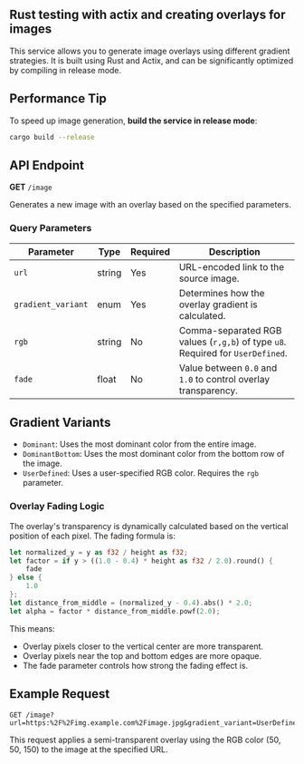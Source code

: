 ## Rust testing with actix and creating overlays for images

This service allows you to generate image overlays using different gradient strategies. It is built using Rust and Actix, and can be significantly optimized by compiling in release mode.

## Performance Tip

To speed up image generation, **build the service in release mode**:

```bash
cargo build --release
```

## API Endpoint

**GET** `/image`

Generates a new image with an overlay based on the specified parameters.

### Query Parameters

| Parameter          | Type   | Required | Description                                                                    |
| ------------------ | ------ | -------- | ------------------------------------------------------------------------------ |
| `url`              | string | Yes      | URL-encoded link to the source image.                                          |
| `gradient_variant` | enum   | Yes      | Determines how the overlay gradient is calculated.                             |
| `rgb`              | string | No       | Comma-separated RGB values (`r,g,b`) of type `u8`. Required for `UserDefined`. |
| `fade`             | float  | No       | Value between `0.0` and `1.0` to control overlay transparency.                 |

## Gradient Variants

- `Dominant`: Uses the most dominant color from the entire image.
- `DominantBottom`: Uses the most dominant color from the bottom row of the image.
- `UserDefined`: Uses a user-specified RGB color. Requires the `rgb` parameter.

### Overlay Fading Logic

The overlay's transparency is dynamically calculated based on the vertical position of each pixel. The fading formula is:

```rust
let normalized_y = y as f32 / height as f32;
let factor = if y > ((1.0 - 0.4) * height as f32 / 2.0).round() {
    fade
} else {
    1.0
};
let distance_from_middle = (normalized_y - 0.4).abs() * 2.0;
let alpha = factor * distance_from_middle.powf(2.0);
```

This means:

- Overlay pixels closer to the vertical center are more transparent.
- Overlay pixels near the top and bottom edges are more opaque.
- The fade parameter controls how strong the fading effect is.

## Example Request

```http
GET /image?url=https:%2F%2Fimg.example.com%2Fimage.jpg&gradient_variant=UserDefined&rgb=50,50,150&fade=0.5
```

This request applies a semi-transparent overlay using the RGB color (50, 50, 150) to the image at the specified URL.
